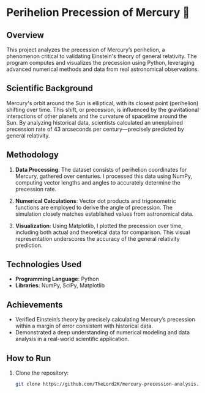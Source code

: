 # Perihelion Precession of Mercury 🌌

## Overview
This project analyzes the precession of Mercury’s perihelion, a phenomenon critical to validating Einstein's theory of general relativity. The program computes and visualizes the precession using Python, leveraging advanced numerical methods and data from real astronomical observations.

## Scientific Background
Mercury's orbit around the Sun is elliptical, with its closest point (perihelion) shifting over time. This shift, or precession, is influenced by the gravitational interactions of other planets and the curvature of spacetime around the Sun. By analyzing historical data, scientists calculated an unexplained precession rate of 43 arcseconds per century—precisely predicted by general relativity.

## Methodology
1. **Data Processing**: The dataset consists of perihelion coordinates for Mercury, gathered over centuries. I processed this data using NumPy, computing vector lengths and angles to accurately determine the precession rate.
   
2. **Numerical Calculations**: Vector dot products and trigonometric functions are employed to derive the angle of precession. The simulation closely matches established values from astronomical data.

3. **Visualization**: Using Matplotlib, I plotted the precession over time, including both actual and theoretical data for comparison. This visual representation underscores the accuracy of the general relativity prediction.

## Technologies Used
- **Programming Language**: Python
- **Libraries**: NumPy, SciPy, Matplotlib

## Achievements
- Verified Einstein’s theory by precisely calculating Mercury’s precession within a margin of error consistent with historical data.
- Demonstrated a deep understanding of numerical modeling and data analysis in a real-world scientific application.

## How to Run
1. Clone the repository:
   ```bash
   git clone https://github.com/TheLord2K/mercury-precession-analysis.git
